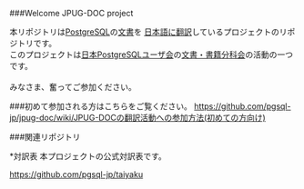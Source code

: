 ###Welcome JPUG-DOC project

本リポジトリは[PostgreSQL](http://www.postgresql.org/)の[文書](http://www.postgresql.org/docs/manuals/)を
[日本語に翻訳](http://www.postgresql.jp/document/)しているプロジェクトのリポジトリです。<br>
このプロジェクトは[日本PostgreSQLユーザ会](http://www.postgresql.jp/)の[文書・書籍分科会](http://www.postgresql.jp/wg/jpugdoc/)の活動の一つです。<br><br>みなさま、奮ってご参加ください。<BR>

###初めて参加される方はこちらをご覧ください。
https://github.com/pgsql-jp/jpug-doc/wiki/JPUG-DOCの翻訳活動への参加方法(初めての方向け)

###関連リポジトリ

*対訳表
本プロジェクトの公式対訳表です。

https://github.com/pgsql-jp/taiyaku


